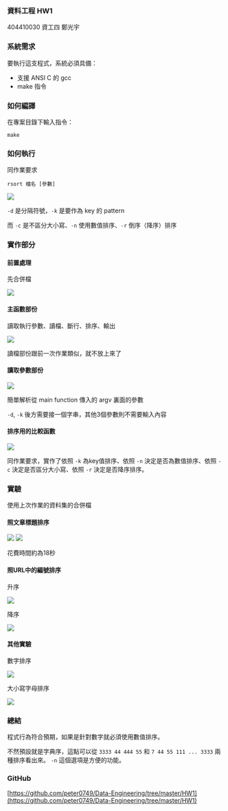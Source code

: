 ### 資料工程 HW1

404410030 資工四 鄭光宇

### 系統需求

要執行這支程式，系統必須具備：

- 支援 ANSI C 的 gcc
- make 指令

### 如何編譯

在專案目錄下輸入指令：

```
make
```

### 如何執行

同作業要求

```
rsort 檔名 [參數]
```

![](https://i.imgur.com/r9LtuSh.png)

`-d` 是分隔符號，`-k` 是要作為 key 的 pattern

而 `-c` 是不區分大小寫、`-n` 使用數值排序、`-r` 倒序（降序）排序

### 實作部分

#### 前置處理

先合併檔

![](https://i.imgur.com/rrFMutd.png)

#### 主函數部份

讀取執行參數、讀檔、斷行、排序、輸出

![](https://i.imgur.com/cRPY2mn.png)

讀檔部份跟前一次作業類似，就不放上來了

#### 讀取參數部份

![](https://i.imgur.com/taeJSQo.png)

簡單解析從 main function 傳入的 argv 裏面的參數

`-d`, `-k` 後方需要接一個字串，其他3個參數則不需要輸入內容

#### 排序用的比較函數

![](https://i.imgur.com/ERKiCIu.png)

同作業要求，實作了依照 `-k` 為key值排序、依照 `-n` 決定是否為數值排序、依照 `-c` 決定是否區分大小寫、依照 `-r` 決定是否降序排序。

### 實驗

使用上次作業的資料集的合併檔

#### 照文章標題排序

![](https://i.imgur.com/s9aM8V4.png)
![](https://i.imgur.com/0rnqdKB.png)

花費時間約為18秒

#### 照URL中的編號排序

升序

![](https://i.imgur.com/2Bp8TNm.png)

降序

![](https://i.imgur.com/1CXPECJ.png)

#### 其他實驗

數字排序

![](https://i.imgur.com/KaNyhQL.png)

大小寫字母排序

![](https://i.imgur.com/A1Pcq0X.png)

### 總結

程式行為符合預期，如果是針對數字就必須使用數值排序。

不然預設就是字典序，這點可以從 `3333 44 444 55` 和 `7 44 55 111 ... 3333` 兩種排序看出來。 `-n` 這個選項是方便的功能。


### GitHub

[https://github.com/peter0749/Data-Engineering/tree/master/HW1](https://github.com/peter0749/Data-Engineering/tree/master/HW1)


